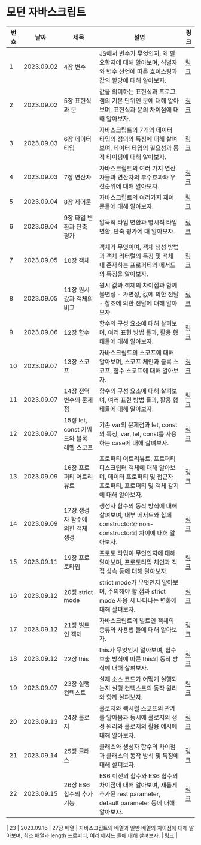 # 모던 자바스크립트

| 번호 | 날짜       | 제목                                      | 설명                                                                                                                                      | 링크                                                                          |
| ---- | ---------- | ----------------------------------------- | ----------------------------------------------------------------------------------------------------------------------------------------- | ----------------------------------------------------------------------------- |
| 1    | 2023.09.02 | 4장 변수                                  | JS에서 변수가 무엇인지, 왜 필요한지에 대해 알아보며, 식별자와 변수 선언에 따른 호이스팅과 값의 할당에 대해 알아보자.                      | [링크](https://www.notion.so/4-30418a63c6244e41a530b0d9dbb1b240)              |
| 2    | 2023.09.02 | 5장 표현식과 문                           | 값을 의미하는 표현식과 프로그램의 기본 단위인 문에 대해 알아보며, 표현식과 문의 차이점에 대해 알아보자.                                   | [링크](https://www.notion.so/5-07b8408fc2c84dfcb983f61297302769)              |
| 3    | 2023.09.03 | 6장 데이터 타입                           | 자바스크립트의 7개의 데이터 타입의 정의와 특징에 대해 살펴보며, 데이터 타입의 필요성과 동적 타이핑에 대해 알아보자.                       | [링크](https://www.notion.so/6-a4d4a67e3c804833ba6f669964dbd3e4)              |
| 4    | 2023.09.03 | 7장 연산자                                | 자바스크립트의 여러 가지 연산자들과 연산자의 부수효과와 우선순위에 대해 알아보자.                                                         | [링크](https://www.notion.so/7-c6968db21cfe423495f433fea3a71c97)              |
| 5    | 2023.09.04 | 8장 제어문                                | 자바스크립트의 여러가지 제어문들에 대해 알아보자.                                                                                         | [링크](https://www.notion.so/8-0dbcf9b3ffe646699d0371fdc828d9f5)              |
| 6    | 2023.09.04 | 9장 타입 변환과 단축 평가                 | 암묵적 타입 변환과 명시적 타입 변환, 단축 평가에 대 알아보자.                                                                             | [링크](https://www.notion.so/9-2a6bd99282e845b08d6459e6a903370c)              |
| 7    | 2023.09.05 | 10장 객체                                 | 객체가 무엇이며, 객체 생성 방법과 객체 리터럴의 특징 및 객체 내 존재하는 프로퍼티와 메서드의 특징을 알아보자.                             | [링크](https://www.notion.so/10-720a5df3630b4fb3b002535af50a4bb3)             |
| 8    | 2023.09.05 | 11장 원시 값과 객체의 비교                | 원시 값과 객체의 차이점과 함께 불변성 - 가변성, 값에 의한 전달 - 참조에 의한 전달에 대해 알아보자.                                        | [링크](https://www.notion.so/11-7f45814465554a71a553ee92e2e4093f)             |
| 9    | 2023.09.06 | 12장 함수                                 | 함수의 구성 요소에 대해 살펴보며, 여러 표현 방법 들과, 활용 형태들에 대해 알아보자.                                                       | [링크](https://www.notion.so/12-3f238437f83448ed8d468123e572eb6c)             |
| 10   | 2023.09.07 | 13장 스코프                               | 자바스크립트의 스코프에 대해 알아보며, 스코프 체인과 블록 스코프, 함수 스코프에 대해 알아보자.                                            | [링크](https://www.notion.so/13-17719a1993024ec5a145ebcb56557359)             |
| 11   | 2023.09.07 | 14장 전역변수의 문제점                    | 함수의 구성 요소에 대해 살펴보며, 여러 표현 방법 들과, 활용 형태들에 대해 알아보자.                                                       | [링크](https://www.notion.so/14-eced72ccc7dc43c1821c4638ffd40520)             |
| 12   | 2023.09.07 | 15장 let, const 키워드와 블록 레벨 스코프 | 기존 var의 문제점과 let, const의 특징, var, let, const를 사용하는 case에 대해 살펴보자.                                                   | [링크](https://www.notion.so/13-17719a1993024ec5a145ebcb56557359)             |
| 13   | 2023.09.09 | 16장 프로퍼티 어트리뷰트                  | 프로퍼티 어트리뷰트, 프로퍼티 디스크립터 객체에 대해 알아보며, 데이터 프로퍼티 및 접근자 프로퍼티, 프로퍼티 및 객체 감지에 대해 알아보자. | [링크](https://www.notion.so/16-21afea875f704d42b47a1c0eaf467cdc)             |
| 14   | 2023.09.09 | 17장 생성자 함수에 의한 객체 생성         | 생성자 함수의 동작 방식에 대해 살펴보며, 내부 메서드와 함께 constructor와 non-constructor의 차이에 대해 알아보자.                         | [링크](https://www.notion.so/17-beb6e2c014c34d51bfd6eae14084878f)             |
| 15   | 2023.09.11 | 19장 프로토타입                           | 프로토 타입이 무엇인지에 대해 알아보며, 프로토티입 체인과 직접 상속 등에 대해 알아보자.                                                   | [링크](https://www.notion.so/19-da975dc5a3b34573899148b5c61e2b08)             |
| 16   | 2023.09.12 | 20장 strict mode                          | strict mode가 무엇인지 알아보며, 주의해야 할 점과 strict mode 사용 시 나타나는 변화에 대해 살펴보자.                                      | [링크](https://www.notion.so/20-strict-mode-82a1c59896324bedaa92c26e099cd6c4) |
| 17   | 2023.09.12 | 21장 빌트인 객체                          | 자바스크립트의 빌트인 객체의 종류와 사용법 들에 대해 알아보자.                                                                            | [링크](https://www.notion.so/21-2b3a108291ae47a0b1162917aea51a01)             |
| 18   | 2023.09.12 | 22장 this                                 | this가 무엇인지 알아보며, 함수 호출 방식에 따른 this의 동작 방식에 대해 살펴보자.                                                         | [링크](https://www.notion.so/22-this-65f080a3de4644619635d8808179a5fb)        |
| 19   | 2023.09.07 | 23장 실행 컨텍스트                        | 실제 소스 코드가 어떻게 실행되는지 실행 컨텍스트의 동작 원리와 함께 살펴보자.                                                             | [링크](https://www.notion.so/23-c014ada707f746b792daf5deecc39cb2)             |
| 20   | 2023.09.13 | 24장 클로저                               | 클로저와 렉시컬 스코프의 관계를 알아봄과 동시에 클로저의 생성 원리와 클로저의 활용 예시에 대해 알아보자.                                  | [링크](https://www.notion.so/24-02a110c0132044b08f08efe47a560ae0)             |
| 21   | 2023.09.14 | 25장 클래스                               | 클래스와 생성자 함수의 차이점과 클래스의 동작 방식 및 특징에 대해 살펴보자.                                                               | [링크](https://www.notion.so/25-51bcb1c432a64bf4b74db0332675f7f1)             |
| 22   | 2023.09.15 | 26장 ES6 함수의 추가 기능                 | ES6 이전의 함수와 ES6 함수의 차이점에 대해 알아보며, 새롭게 추가된 rest parameter, default parameter 등에 대해 알아보자.                  | [링크](https://www.notion.so/26-ES6-337e13b962c84e90a67f7dd9c33929ad)         |

| 23 | 2023.09.16 | 27장 배열 | 자바스크립트의 배열과 일반 배열의 차이점에 대해 알아보며, 희소 배열과 length 프로퍼티, 여러 메서드 들에 대해 살펴보자. | [링크](https://www.notion.so/27-e6ff6f80e67649929edf0d13aff24921) |
